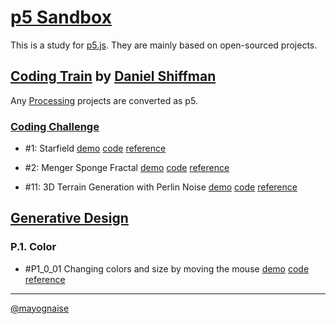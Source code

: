 # [p5 Sandbox][p5-sandbox]

This is a study for [p5.js][p5-js]. They are mainly based on open-sourced projects.

## [Coding Train][coding-train] by [Daniel Shiffman][daniel-shiffman]

Any [Processing][processing] projects are converted as p5.

### [Coding Challenge][coding-challenge]
- \#1: Starfield [demo][cc1-demo] [code][cc1-code] [reference][cc1-ref]

- \#2: Menger Sponge Fractal [demo][cc2-demo] [code][cc2-code] [reference][cc2-ref]
- \#11: 3D Terrain Generation with Perlin Noise [demo][cc11-demo] [code][cc11-code] [reference][cc11-ref]

## [Generative Design][generative-design]

### P.1. Color
- \#P1\_0\_01 Changing colors and size by moving the mouse [demo][P1_0_01-demo] [code][P1_0_01-code] [reference][P1_0_01-ref]

---

[@mayognaise][mayognaise]

[p5-sandbox]: https://mayognaise.github.io/p5-sandbox
[p5-js]: https://p5js.org
[processing]: https://processing.org/
[coding-train]: http://thecodingtrain.com
[daniel-shiffman]: https://shiffman.net
[coding-challenge]: http://thecodingtrain.com/CodingChallenges
[generative-design]: http://www.generative-gestaltung.de/2
[mayognaise]: https://github.com/mayognaise

[cc1-demo]: https://mayognaise.github.io/p5-sandbox/coding-train/cc1-starfield
[cc1-code]: https://github.com/mayognaise/p5-sandbox/tree/master/coding-train/cc1-starfield
[cc1-ref]: http://thecodingtrain.com/CodingChallenges/001-starfield.html
[cc2-code]: https://github.com/mayognaise/p5-sandbox/tree/master/coding-train/cc2-menger-sponge
[cc2-demo]: https://mayognaise.github.io/p5-sandbox/coding-train/cc2-menger-sponge
[cc2-ref]: http://thecodingtrain.com/CodingChallenges/002-mengersponge.html
[cc11-code]: https://github.com/mayognaise/p5-sandbox/tree/master/coding-train/cc11-perlinnoiseterrain
[cc11-demo]: https://mayognaise.github.io/p5-sandbox/coding-train/cc11-perlinnoiseterrain
[cc11-ref]: http://thecodingtrain.com/CodingChallenges/011-perlinnoiseterrain.html
[P1_0_01-code]: https://github.com/mayognaise/p5-sandbox/tree/master/generative-design/P_1_0_01
[P1_0_01-demo]: https://mayognaise.github.io/p5-sandbox/generative-design/P_1_0_01
[P1_0_01-ref]: https://editor.p5js.org/generative-design/sketches/P_1_0_01
